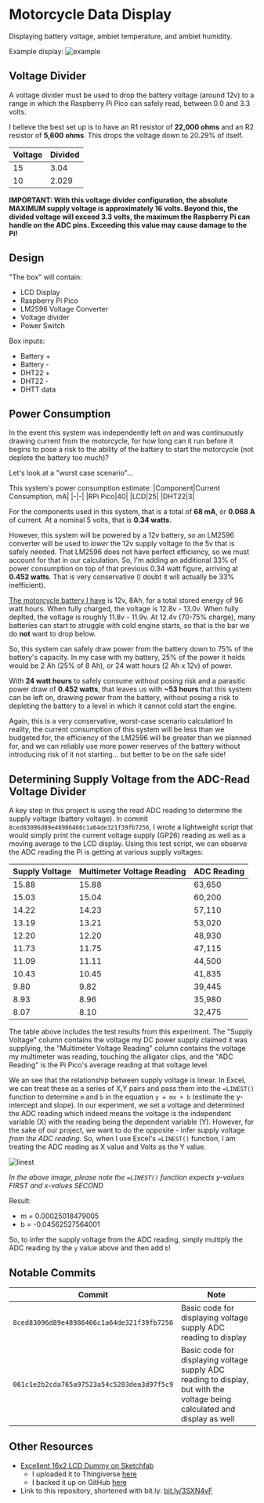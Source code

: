 # Motorcycle Data Display
Displaying battery voltage, ambiet temperature, and ambiet humidity.

Example display:
![example](https://i.imgur.com/XnHHV8R.png)

## Voltage Divider
A voltage divider must be used to drop the battery voltage (around 12v) to a range in which the Raspberry Pi Pico can safely read, between 0.0 and 3.3 volts.

I believe the best set up is to have an R1 resistor of **22,000 ohms** and an R2 resistor of **5,600 ohms**. This drops the voltage down to 20.29% of itself.

|Voltage|Divided|
|-|-|
|15|3.04|
|10|2.029|

**IMPORTANT: With this voltage divider configuration, the absolute MAXIMUM supply voltage is approximately 16 volts. Beyond this, the divided voltage will exceed 3.3 volts, the maximum the Raspberry Pi can handle on the ADC pins. Exceeding this value may cause damage to the Pi!**

## Design
"The box" will contain:
- LCD Display
- Raspberry Pi Pico
- LM2596 Voltage Converter
- Voltage divider
- Power Switch

Box inputs:
- Battery +
- Battery - 
- DHT22 +
- DHT22 - 
- DHTT data

## Power Consumption
In the event this system was independently left *on* and was continuously drawing current from the motorcycle, for how long can it run before it begins to pose a risk to the ability of the battery to start the motorcycle (not deplete the battery too much)?

Let's look at a "worst case scenario"...

This system's power consumption estimate:
|Component|Current Consumption, mA|
|-|-|
|RPi Pico|40|
|LCD|25|
|DHT22|3|

For the components used in this system, that is a total of **68 mA**, or **0.068 A** of current. At a nominal 5 volts, that is **0.34 watts**.

However, this system will be powered by a 12v battery, so an LM2596 converter will be used to *lower* the 12v supply voltage to the 5v that is safely needed. That LM2596 does not have perfect efficiency, so we must account for that in our calculation. So, I'm adding an additional 33% of power consumption on top of that previous 0.34 watt figure, arriving at **0.452 watts**. That is very conservative (I doubt it will actually be 33% inefficient).

[The motorcycle battery I have](https://a.co/d/evGOHXQ) is 12v, 8Ah, for a total stored energy of 96 watt hours. When fully charged, the voltage is 12.8v - 13.0v. When fully deplted, the voltage is roughly 11.8v - 11.9v. At 12.4v (70-75% charge), many batteries can start to struggle with cold engine starts, so that is the bar we do **not** want to drop below.

So, this system can safely draw power from the battery down to 75% of the battery's capacity. In my case with my battery, 25% of the power it holds would be 2 Ah (25% of 8 Ah), or 24 watt hours (2 Ah x 12v) of power.

With **24 watt hours** to safely consume without posing risk and a parasitic power draw of **0.452 watts**, that leaves us with **~53 hours** that this system can be left on, drawing power from the battery, without posing a risk to depleting the battery to a level in which it cannot cold start the engine. 

Again, this is a very conservative, worst-case scenario calculation! In reality, the current consumption of this system will be less than we budgeted for, the efficiency of the LM2596 will be greater than we planned for, and we can reliably use more power reserves of the battery without introducing risk of it not starting... but better to be on the safe side!

## Determining Supply Voltage from the ADC-Read Voltage Divider
A key step in this project is using the read ADC reading to determine the supply voltage (battery voltage). In commit `8ced83096d89e48986466c1a64de321f39fb7256`, I wrote a lightweight script that would simply print the current voltage supply (GP26) reading as well as a moving average to the LCD display. Using this test script, we can observe the ADC reading the Pi is getting at various supply voltages:

|Supply Voltage|Multimeter Voltage Reading|ADC Reading|
|-|-|-|
|15.88 |15.88|63,650|
|15.03|15.04 |60,200|
|14.22|14.23 |57,110|
|13.19|13.21 |53,020|
|12.20|12.20 |48,930|
|11.73|11.75 |47,115|
|11.09|11.11 |44,500|
|10.43|10.45 |41,835|
|9.80|9.82|39,445|
|8.93|8.96|35,980|
|8.07|8.10|32,475|

The table above includes the test results from this experiment. The "Supply Voltage" column contains the voltage my DC power supply claimed it was supplying, the "Multimeter Voltage Reading" column contains the voltage my multimeter was reading, touching the alligator clips, and the "ADC Reading" is the Pi Pico's average reading at that voltage level.

We an see that the relationship between supply voltage is linear. In Excel, we can treat these as a series of X,Y pairs and pass them into the `=LINEST()` function to determine `m` and `b` in the equation `y = mx + b` (estimate the y-intercept and slope). In our experiment, we set a voltage and determined the ADC reading which indeed means the voltage is the independent variable (X) with the reading being the dependent variable (Y). However, for the sake of our project, we want to do the opposite - infer supply voltage *from the ADC reading*. So, when I use Excel's `=LINEST()` function, I am treating the ADC reading as X value and Volts as the Y value.

![linest](https://i.imgur.com/3oq0qMi.png)

*In the above image, please note the `=LINEST()` function expects y-values FIRST and x-values SECOND*

Result:
- m = 0.00025018479005
- b = -0.04562527564001

So, to infer the supply voltage from the ADC reading, simply multiply the ADC reading by the `y` value above and then add `b`!

## Notable Commits
|Commit|Note|
|-|-|
|`8ced83096d89e48986466c1a64de321f39fb7256`|Basic code for displaying voltage supply ADC reading to display|
|`061c1e2b2cda765a97523a54c5203dea3d97f5c9`|Basic code for displaying voltage supply ADC reading to display, but with the voltage being calculated and display as well|

## Other Resources
- [Excellent 16x2 LCD Dummy on Sketchfab](https://sketchfab.com/3d-models/lcd-2004-16x2-hd44780-dummy-ea053f7f3c7045e4940769e17f48a0d0)
    - I uploaded it to Thingiverse [here](https://www.thingiverse.com/thing:7069861)
    - I backed it up on GitHub [here](https://github.com/TimHanewich/motorcycle-data-display/releases/download/2/LCD.stl)
- Link to this repository, shortened with bit.ly: [bit.ly/3SXN4vF](bit.ly/3SXN4vF)